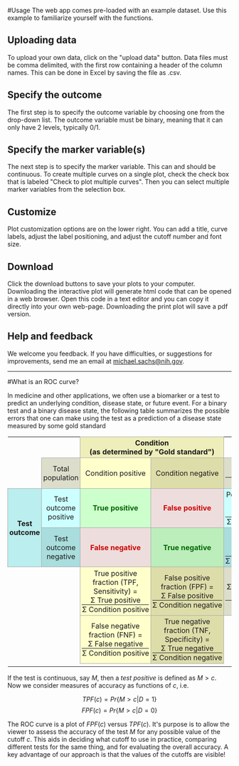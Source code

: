 


#Usage
The web app comes pre-loaded with an example dataset. Use this example to familiarize yourself with the functions. 

## Uploading data
To upload your own data, click on the "upload data" button. Data files must be comma delimited, with the first row containing a header of the column names. This can be done in Excel by saving the file as .csv. 

## Specify the outcome
The first step is to specify the outcome variable by choosing one from the drop-down list. The outcome variable must be binary, meaning that it can only have 2 levels, typically 0/1. 

## Specify the marker variable(s)
The next step is to specify the marker variable. This can and should be continuous. To create multiple curves on a single plot, check the check box that is labeled "Check to plot multiple curves". Then you can select multiple marker variables from the selection box. 

## Customize
Plot customization options are on the lower right. You can add a title, curve labels, adjust the label positioning, and adjust the cutoff number and font size. 

## Download
Click the download buttons to save your plots to your computer. Downloading the interactive plot will generate html code that can be opened in a web browser. Open this code in a text editor and you can copy it directly into your own web-page. Downloading the print plot will save a pdf version. 

## Help and feedback

We welcome you feedback. If you have difficulties, or suggestions for improvements, send me an email at michael.sachs@nih.gov. 

<hr/>

#What is an ROC curve?

In medicine and other applications, we often use a biomarker or a test to predict an underlying condition, disease state, or future event. For a binary test and a binary disease state, the following table summarizes the possible errors that one can make using the test as a prediction of a disease state measured by some gold standard

<style>
td { border: 1px #aaa solid;
     padding: .2em; 
     }
</style>

<table align="center" style="text-align:center; border:1px; background:transparent; font-size: medium;">
<tr>
<td colspan="2" style="border:none;"></td>
<td colspan="2" style="background:#eeeebb;"><b>Condition<br />
(as determined by "Gold standard")</b></td>
</tr>
<tr>
<td style="border:none;"></td>
<td style="background:#ddddcc;">Total population</td>
<td style="background:#ffffcc;">Condition positive</td>
<td style="background:#ddddaa;">Condition negative</td>
<td style="background:#ddddcc;">Prevalence =<br />
Σ&#160;Condition positive
<div style="border-top:1px solid;">Σ&#160;Total population</div>
</td>
</tr>
<tr>
<td rowspan="2" style="background:#bbeeee;"><b>Test<br />
outcome</b></td>
<td style="background:#ccffff;">Test<br />
outcome<br />
positive</td>
<td style="background:#ccffcc;"><span style="color:#006600;"><b>True positive</b></span></td>
<td style="background:#eedddd;"><span style="color:#cc0000;"><b>False positive</b></span><br />
</td>
<td style="background:#ccffff;"> Positive predictive value (PPV) =<br />
Σ True positive
<div style="border-top:1px solid;">Σ&#160;Test&#160;outcome&#160;positive</div>
</td>
</tr>
<tr>
<td style="background:#aadddd;">Test<br />
outcome<br />
negative</td>
<td style="background:#eedddd;"><span style="color:#cc0000;"><b>False negative</b></span><br />
</td>
<td style="background:#bbeebb;"><span style="color:#006600;"><b>True negative</b></span></td>
<td style="background:#aadddd;">Negative predictive value (NPV) =<br />
Σ True negative
<div style="border-top:1px solid;">Σ&#160;Test&#160;outcome&#160;negative</div>
</td>
</tr>
<tr>
<td style="border:none;"></td>
<td style="border:none;"></td>
<td style="background:#ffffcc;">True positive fraction (TPF, Sensitivity) =<br />
Σ True positive
<div style="border-top:1px solid;">Σ&#160;Condition&#160;positive</div>
</td>
<td style="background:#ddddaa;">False positive fraction (FPF) =<br />
Σ False positive
<div style="border-top:1px solid;">Σ&#160;Condition&#160;negative</div>
</td>
<td style="background:#ddddcc;">Accuracy (ACC) =<br />
Σ&#160;True positive + Σ True negative
<div style="border-top:1px solid;">Σ&#160;Total population</div>
</td>
</tr>
<tr>
<td style="border:none;"></td>
<td style="border:none;"></td>
<td style="background:#ffffcc;">False negative fraction (FNF) =<br />
Σ False negative
<div style="border-top:1px solid;">Σ&#160;Condition&#160;positive</div>
</td>
<td style="background:#ddddaa;">True negative fraction</a> (TNF, Specificity) =<br />
Σ True negative
<div style="border-top:1px solid;">Σ&#160;Condition&#160;negative</div>
</td>
</tr>
<tr>
<td style="border:none;"></td>
</tr>
</table>

If the test is continuous, say $M$, then a *test positive* is defined as $M > c$. Now we consider measures of accuracy as functions of $c$, i.e.

$$ TPF(c) = Pr\{M > c | D = 1\} $$
$$ FPF(c) = Pr\{M > c | D = 0\} $$

The ROC curve is a plot of $FPF(c)$ versus $TPF(c)$. It's purpose is to allow the viewer to assess the accuracy of the test $M$ for any possible value of the cutoff $c$. This aids in deciding what cutoff to use in practice, comparing different tests for the same thing, and for evaluating the overall accuracy. A key advantage of our approach is that the values of the cutoffs are visible! 
